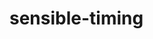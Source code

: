 <!--
SPDX-FileCopyrightText: 2023 The libsensible Authors

SPDX-License-Identifier: Unlicense
-->


# sensible-timing


